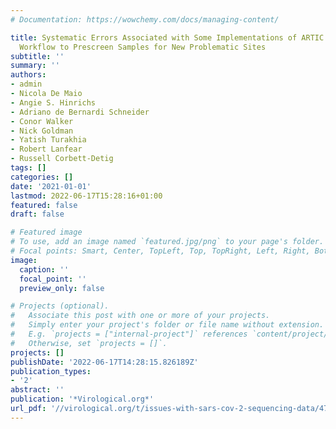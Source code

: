 ```yaml
---
# Documentation: https://wowchemy.com/docs/managing-content/

title: Systematic Errors Associated with Some Implementations of ARTIC V4 and a Fast
  Workflow to Prescreen Samples for New Problematic Sites
subtitle: ''
summary: ''
authors:
- admin
- Nicola De Maio
- Angie S. Hinrichs
- Adriano de Bernardi Schneider
- Conor Walker
- Nick Goldman
- Yatish Turakhia
- Robert Lanfear
- Russell Corbett-Detig
tags: []
categories: []
date: '2021-01-01'
lastmod: 2022-06-17T15:28:16+01:00
featured: false
draft: false

# Featured image
# To use, add an image named `featured.jpg/png` to your page's folder.
# Focal points: Smart, Center, TopLeft, Top, TopRight, Left, Right, BottomLeft, Bottom, BottomRight.
image:
  caption: ''
  focal_point: ''
  preview_only: false

# Projects (optional).
#   Associate this post with one or more of your projects.
#   Simply enter your project's folder or file name without extension.
#   E.g. `projects = ["internal-project"]` references `content/project/deep-learning/index.md`.
#   Otherwise, set `projects = []`.
projects: []
publishDate: '2022-06-17T14:28:15.826189Z'
publication_types:
- '2'
abstract: ''
publication: '*Virological.org*'
url_pdf: '//virological.org/t/issues-with-sars-cov-2-sequencing-data/473/16'
---
```

